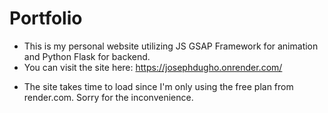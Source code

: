 # Portfolio
 
 - This is my personal website utilizing JS GSAP Framework for animation and Python Flask for backend.
 - You can visit the site here: https://josephdugho.onrender.com/

 * The site takes time to load since I'm only using the free plan from render.com. Sorry for the inconvenience.

